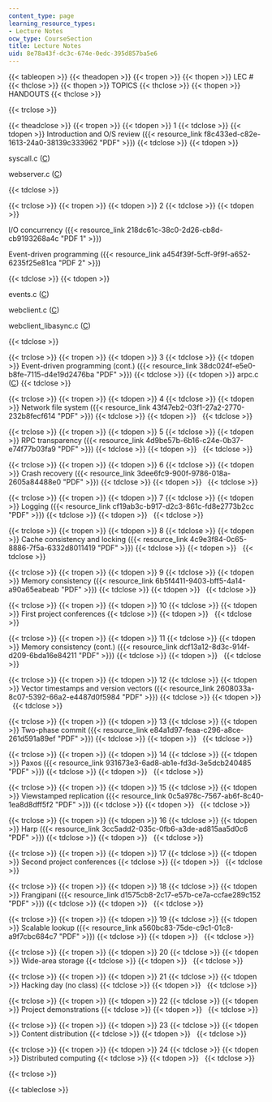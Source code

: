 ```yaml
---
content_type: page
learning_resource_types:
- Lecture Notes
ocw_type: CourseSection
title: Lecture Notes
uid: 8e78a43f-dc3c-674e-0edc-395d857ba5e6
---
```


{{< tableopen >}}
{{< theadopen >}}
{{< tropen >}}
{{< thopen >}}
LEC #
{{< thclose >}}
{{< thopen >}}
TOPICS
{{< thclose >}}
{{< thopen >}}
HANDOUTS
{{< thclose >}}

{{< trclose >}}

{{< theadclose >}}
{{< tropen >}}
{{< tdopen >}}
1
{{< tdclose >}}
{{< tdopen >}}
Introduction and O/S review ({{< resource_link f8c433ed-c82e-1613-24a0-38139c333962 "PDF" >}})
{{< tdclose >}}
{{< tdopen >}}


syscall.c ([C](/courses/electrical-engineering-and-computer-science/6-824-distributed-computer-systems-engineering-spring-2006/lecture-notes/syscall.c))

webserver.c ([C](/courses/electrical-engineering-and-computer-science/6-824-distributed-computer-systems-engineering-spring-2006/lecture-notes/webserver.c))


{{< tdclose >}}

{{< trclose >}}
{{< tropen >}}
{{< tdopen >}}
2
{{< tdclose >}}
{{< tdopen >}}


I/O concurrency ({{< resource_link 218dc61c-38c0-2d26-cb8d-cb9193268a4c "PDF 1" >}})

Event-driven programming ({{< resource_link a454f39f-5cff-9f9f-a652-6235f25e81ca "PDF 2" >}})


{{< tdclose >}}
{{< tdopen >}}


events.c ([C](/courses/electrical-engineering-and-computer-science/6-824-distributed-computer-systems-engineering-spring-2006/lecture-notes/events.c))

webclient.c ([C](/courses/electrical-engineering-and-computer-science/6-824-distributed-computer-systems-engineering-spring-2006/lecture-notes/webclient.c))

webclient\_libasync.c ([C](/courses/electrical-engineering-and-computer-science/6-824-distributed-computer-systems-engineering-spring-2006/lecture-notes/webclient_libasync.c))


{{< tdclose >}}

{{< trclose >}}
{{< tropen >}}
{{< tdopen >}}
3
{{< tdclose >}}
{{< tdopen >}}
Event-driven programming (cont.) ({{< resource_link 38dc024f-e5e0-b8fe-7115-d4e19d2476ba "PDF" >}})
{{< tdclose >}}
{{< tdopen >}}
arpc.c ([C](/courses/electrical-engineering-and-computer-science/6-824-distributed-computer-systems-engineering-spring-2006/lecture-notes/arpc.c))
{{< tdclose >}}

{{< trclose >}}
{{< tropen >}}
{{< tdopen >}}
4
{{< tdclose >}}
{{< tdopen >}}
Network file system ({{< resource_link 43f47eb2-03f1-27a2-2770-232b8fecf614 "PDF" >}})
{{< tdclose >}}
{{< tdopen >}}
 
{{< tdclose >}}

{{< trclose >}}
{{< tropen >}}
{{< tdopen >}}
5
{{< tdclose >}}
{{< tdopen >}}
RPC transparency ({{< resource_link 4d9be57b-6b16-c24e-0b37-e74f77b03fa9 "PDF" >}})
{{< tdclose >}}
{{< tdopen >}}
 
{{< tdclose >}}

{{< trclose >}}
{{< tropen >}}
{{< tdopen >}}
6
{{< tdclose >}}
{{< tdopen >}}
Crash recovery ({{< resource_link 3dee6fc9-900f-9786-018a-2605a84488e0 "PDF" >}})
{{< tdclose >}}
{{< tdopen >}}
 
{{< tdclose >}}

{{< trclose >}}
{{< tropen >}}
{{< tdopen >}}
7
{{< tdclose >}}
{{< tdopen >}}
Logging ({{< resource_link cf19ab3c-b917-d2c3-861c-fd8e2773b2cc "PDF" >}})
{{< tdclose >}}
{{< tdopen >}}
 
{{< tdclose >}}

{{< trclose >}}
{{< tropen >}}
{{< tdopen >}}
8
{{< tdclose >}}
{{< tdopen >}}
Cache consistency and locking ({{< resource_link 4c9e3f84-0c65-8886-7f5a-6332d8011419 "PDF" >}})
{{< tdclose >}}
{{< tdopen >}}
 
{{< tdclose >}}

{{< trclose >}}
{{< tropen >}}
{{< tdopen >}}
9
{{< tdclose >}}
{{< tdopen >}}
Memory consistency ({{< resource_link 6b5f4411-9403-bff5-4a14-a90a65eabeab "PDF" >}})
{{< tdclose >}}
{{< tdopen >}}
 
{{< tdclose >}}

{{< trclose >}}
{{< tropen >}}
{{< tdopen >}}
10
{{< tdclose >}}
{{< tdopen >}}
First project conferences
{{< tdclose >}}
{{< tdopen >}}
 
{{< tdclose >}}

{{< trclose >}}
{{< tropen >}}
{{< tdopen >}}
11
{{< tdclose >}}
{{< tdopen >}}
Memory consistency (cont.) ({{< resource_link dcf13a12-8d3c-914f-d209-6bda16e84211 "PDF" >}})
{{< tdclose >}}
{{< tdopen >}}
 
{{< tdclose >}}

{{< trclose >}}
{{< tropen >}}
{{< tdopen >}}
12
{{< tdclose >}}
{{< tdopen >}}
Vector timestamps and version vectors ({{< resource_link 2608033a-8c07-5392-66a2-e4487d0f5984 "PDF" >}})
{{< tdclose >}}
{{< tdopen >}}
 
{{< tdclose >}}

{{< trclose >}}
{{< tropen >}}
{{< tdopen >}}
13
{{< tdclose >}}
{{< tdopen >}}
Two-phase commit ({{< resource_link e84a1d97-feaa-c296-a8ce-261d591a89ef "PDF" >}})
{{< tdclose >}}
{{< tdopen >}}
 
{{< tdclose >}}

{{< trclose >}}
{{< tropen >}}
{{< tdopen >}}
14
{{< tdclose >}}
{{< tdopen >}}
Paxos ({{< resource_link 931673e3-6ad8-ab1e-fd3d-3e5dcb240485 "PDF" >}})
{{< tdclose >}}
{{< tdopen >}}
 
{{< tdclose >}}

{{< trclose >}}
{{< tropen >}}
{{< tdopen >}}
15
{{< tdclose >}}
{{< tdopen >}}
Viewstamped replication ({{< resource_link 0c5a978c-7567-ab6f-8c40-1ea8d8dff5f2 "PDF" >}})
{{< tdclose >}}
{{< tdopen >}}
 
{{< tdclose >}}

{{< trclose >}}
{{< tropen >}}
{{< tdopen >}}
16
{{< tdclose >}}
{{< tdopen >}}
Harp ({{< resource_link 3cc5add2-035c-0fb6-a3de-ad815aa5d0c6 "PDF" >}})
{{< tdclose >}}
{{< tdopen >}}
 
{{< tdclose >}}

{{< trclose >}}
{{< tropen >}}
{{< tdopen >}}
17
{{< tdclose >}}
{{< tdopen >}}
Second project conferences
{{< tdclose >}}
{{< tdopen >}}
 
{{< tdclose >}}

{{< trclose >}}
{{< tropen >}}
{{< tdopen >}}
18
{{< tdclose >}}
{{< tdopen >}}
Frangipani ({{< resource_link d1575cb8-2c17-e57b-ce7a-ccfae289c152 "PDF" >}})
{{< tdclose >}}
{{< tdopen >}}
 
{{< tdclose >}}

{{< trclose >}}
{{< tropen >}}
{{< tdopen >}}
19
{{< tdclose >}}
{{< tdopen >}}
Scalable lookup ({{< resource_link a560bc83-75de-c9c1-01c8-a9f7cbc684c7 "PDF" >}})
{{< tdclose >}}
{{< tdopen >}}
 
{{< tdclose >}}

{{< trclose >}}
{{< tropen >}}
{{< tdopen >}}
20
{{< tdclose >}}
{{< tdopen >}}
Wide-area storage
{{< tdclose >}}
{{< tdopen >}}
 
{{< tdclose >}}

{{< trclose >}}
{{< tropen >}}
{{< tdopen >}}
21
{{< tdclose >}}
{{< tdopen >}}
Hacking day (no class)
{{< tdclose >}}
{{< tdopen >}}
 
{{< tdclose >}}

{{< trclose >}}
{{< tropen >}}
{{< tdopen >}}
22
{{< tdclose >}}
{{< tdopen >}}
Project demonstrations
{{< tdclose >}}
{{< tdopen >}}
 
{{< tdclose >}}

{{< trclose >}}
{{< tropen >}}
{{< tdopen >}}
23
{{< tdclose >}}
{{< tdopen >}}
Content distribution
{{< tdclose >}}
{{< tdopen >}}
 
{{< tdclose >}}

{{< trclose >}}
{{< tropen >}}
{{< tdopen >}}
24
{{< tdclose >}}
{{< tdopen >}}
Distributed computing
{{< tdclose >}}
{{< tdopen >}}
 
{{< tdclose >}}

{{< trclose >}}

{{< tableclose >}}